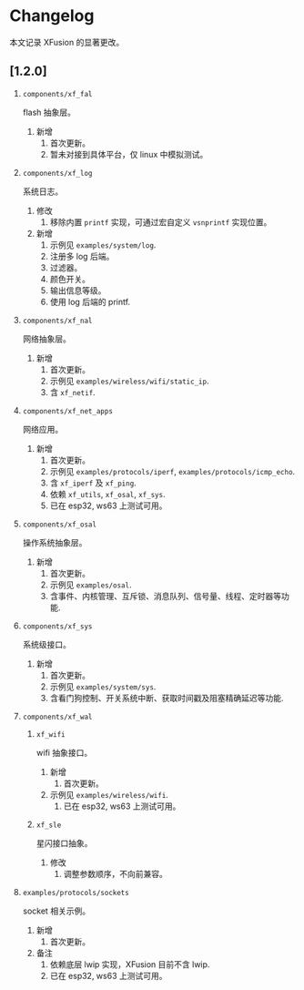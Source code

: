 <!--
    更新本文档时请注意，新的版本号在最前面。
 -->

# Changelog

本文记录 XFusion 的显著更改。

## [1.2.0]

1.  `components/xf_fal`

    flash 抽象层。

    1.  新增
        1.  首次更新。
        1.  暂未对接到具体平台，仅 linux 中模拟测试。

1.  `components/xf_log`

    系统日志。

    1.  修改
        1.  移除内置 `printf` 实现，可通过宏自定义 `vsnprintf` 实现位置。
    1.  新增
        1.  示例见 `examples/system/log`.
        1.  注册多 log 后端。
        1.  过滤器。
        1.  颜色开关。
        1.  输出信息等级。
        1.  使用 log 后端的 printf.

1.  `components/xf_nal`

    网络抽象层。

    1.  新增
        1.  首次更新。
        1.  示例见 `examples/wireless/wifi/static_ip`.
        1.  含 `xf_netif`.

1.  `components/xf_net_apps`

    网络应用。

    1.  新增
        1.  首次更新。
        1.  示例见 `examples/protocols/iperf`, `examples/protocols/icmp_echo`.
        1.  含 `xf_iperf` 及 `xf_ping`.
        1.  依赖 `xf_utils`, `xf_osal`, `xf_sys`.
        1.  已在 esp32, ws63 上测试可用。

1.  `components/xf_osal`

    操作系统抽象层。

    1.  新增
        1.  首次更新。
        1.  示例见 `examples/osal`.
        1.  含事件、内核管理、互斥锁、消息队列、信号量、线程、定时器等功能.

1.  `components/xf_sys`

    系统级接口。

    1.  新增
        1.  首次更新。
        1.  示例见 `examples/system/sys`.
        1.  含看门狗控制、开关系统中断、获取时间戳及阻塞精确延迟等功能.

1.  `components/xf_wal`

    1.  `xf_wifi`

        wifi 抽象接口。

        1.  新增
            1.  首次更新。
        1.  示例见 `examples/wireless/wifi`.
            1.  已在 esp32, ws63 上测试可用。

    1.  `xf_sle`

        星闪接口抽象。

        1.  修改
            1.  调整参数顺序，不向前兼容。

1.  `examples/protocols/sockets`

    socket 相关示例。

    1.  新增
        1.  首次更新。
    1.  备注
        1.  依赖底层 lwip 实现，XFusion 目前不含 lwip.
        1.  已在 esp32, ws63 上测试可用。
